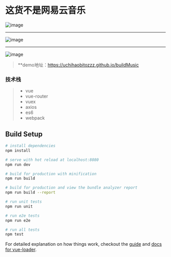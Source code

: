 # 这货不是网易云音乐

![image](https://github.com/UchihaObitoZzz/CloudMusic-vue/blob/master/demo1.png)<br>
***
![image](https://github.com/UchihaObitoZzz/CloudMusic-vue/blob/master/demo2.png)<br>
***
![image](https://github.com/UchihaObitoZzz/CloudMusic-vue/blob/master/demo3.png)<br>

> **demo地址：https://uchihaobitozzz.github.io/buildMusic

### 技术栈

> * vue
> * vue-router
> * vuex
> * axios
> * es6
> * webpack

## Build Setup

``` bash
# install dependencies
npm install

# serve with hot reload at localhost:8080
npm run dev

# build for production with minification
npm run build

# build for production and view the bundle analyzer report
npm run build --report

# run unit tests
npm run unit

# run e2e tests
npm run e2e

# run all tests
npm test
```

For detailed explanation on how things work, checkout the [guide](http://vuejs-templates.github.io/webpack/) and [docs for vue-loader](http://vuejs.github.io/vue-loader).

